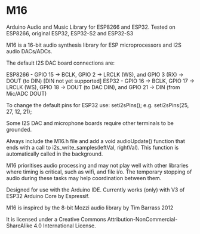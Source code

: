 # M16
Arduino Audio and Music Library for ESP8266 and ESP32. 
Tested on ESP8266, original ESP32, ESP32-S2 and ESP32-S3

M16 is a 16-bit audio synthesis library for ESP microprocessors and I2S audio DACs/ADCs.

The default I2S DAC board connections are:

ESP8266 - GPIO 15 -> BCLK, GPIO 2 -> LRCLK (WS), and GPIO 3 (RX) -> DOUT (to DIN) [DIN not yet supported]
ESP32 - GPIO 16 -> BCLK, GPIO 17 -> LRCLK (WS), GPIO 18 -> DOUT (to DAC DIN), and GPIO 21 -> DIN (from Mic/ADC DOUT)

To change the default pins for ESP32 use: seti2sPins(); 
e.g. seti2sPins(25, 27, 12, 21);

Some I2S DAC and microphone boards require other terminals to be grounded.

Always include the M16.h file and add a void audioUpdate() function that ends with a call to i2s_write_samples(leftVal, rightVal). This function is automatically called in the background.

M16 prioritises audio processing and may not play well with other libraries where timing is critical, such as wifi, and file i/o. The temporary stopping of audio during these tasks may help coordination between them.

Designed for use with the Arduino IDE. Currently works (only) with V3 of ESP32 Arduino Core by Espressif.

M16 is inspired by the 8-bit Mozzi audio library by Tim Barrass 2012

It is licensed under a Creative Commons Attribution-NonCommercial-ShareAlike 4.0 International License.
